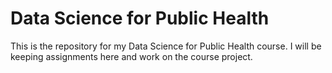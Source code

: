 # Data Science for Public Health

This is the repository for my Data Science for Public Health course. I will be keeping assignments here and work on the course project. 
